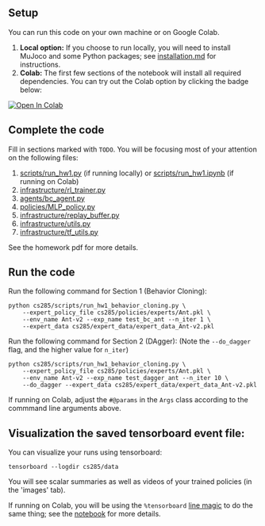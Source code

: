 ## Setup

You can run this code on your own machine or on Google Colab. 

1. **Local option:** If you choose to run locally, you will need to install MuJoco and some Python packages; see [installation.md](installation.md) for instructions.
2. **Colab:** The first few sections of the notebook will install all required dependencies. You can try out the Colab option by clicking the badge below:

[![Open In Colab](https://colab.research.google.com/assets/colab-badge.svg)](https://colab.research.google.com/github/berkeleydeeprlcourse/homework_fall2020/blob/master/hw1/cs285/scripts/run_hw1.ipynb)

## Complete the code

Fill in sections marked with `TODO`. You will be focusing most of your attention on the following files:
1. [scripts/run_hw1.py](cs285/scripts/run_hw1.py) (if running locally) or [scripts/run_hw1.ipynb](cs285/scripts/run_hw1.ipynb) (if running on Colab)
2. [infrastructure/rl_trainer.py](cs285/infrastructure/rl_trainer.py)
3. [agents/bc_agent.py](cs285/agents/bc_agent.py)
4. [policies/MLP_policy.py](cs285/policies/MLP_policy.py)
5. [infrastructure/replay_buffer.py](cs285/infrastructure/replay_buffer.py)
6. [infrastructure/utils.py](cs285/infrastructure/utils.py)
7. [infrastructure/tf_utils.py](cs285/infrastructure/tf_utils.py)

See the homework pdf for more details.

## Run the code

Run the following command for Section 1 (Behavior Cloning):

```
python cs285/scripts/run_hw1_behavior_cloning.py \
	--expert_policy_file cs285/policies/experts/Ant.pkl \
	--env_name Ant-v2 --exp_name test_bc_ant --n_iter 1 \
	--expert_data cs285/expert_data/expert_data_Ant-v2.pkl
```

Run the following command for Section 2 (DAgger):
(Note the `--do_dagger` flag, and the higher value for `n_iter`)

```
python cs285/scripts/run_hw1_behavior_cloning.py \
	--expert_policy_file cs285/policies/experts/Ant.pkl \
	--env_name Ant-v2 --exp_name test_dagger_ant --n_iter 10 \
	--do_dagger --expert_data cs285/expert_data/expert_data_Ant-v2.pkl
```

If running on Colab, adjust the `#@params` in the `Args` class according to the commmand line arguments above.

## Visualization the saved tensorboard event file:

You can visualize your runs using tensorboard:
```
tensorboard --logdir cs285/data
```

You will see scalar summaries as well as videos of your trained policies (in the 'images' tab).

If running on Colab, you will be using the `%tensorboard` [line magic](https://ipython.readthedocs.io/en/stable/interactive/magics.html) to do the same thing; see the [notebook](cs285/scripts/run_hw1.ipynb) for more details.

